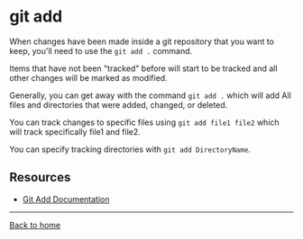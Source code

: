 # git add

When changes have been made inside a git repository that you want to keep, you'll need to use the `git add .` command.

Items that have not been "tracked" before will start to be tracked and all other changes will be marked as modified.

Generally, you can get away with the command `git add .` which will add All files and directories that were added, changed, or deleted.

You can track changes to specific files using `git add file1 file2` which will track specifically file1 and file2.

You can specify tracking directories with `git add DirectoryName`.

## Resources

- [Git Add Documentation](https://git-scm.com/docs/git-add)

---

[Back to home](../README.md)
